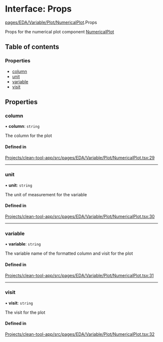 # Interface: Props

[pages/EDA/Variable/Plot/NumericalPlot](../wiki/pages.EDA.Variable.Plot.NumericalPlot).Props

Props for the numerical plot component [NumericalPlot](../wiki/pages.EDA.Variable.Plot.NumericalPlot#default)

## Table of contents

### Properties

- [column](../wiki/pages.EDA.Variable.Plot.NumericalPlot.Props#column)
- [unit](../wiki/pages.EDA.Variable.Plot.NumericalPlot.Props#unit)
- [variable](../wiki/pages.EDA.Variable.Plot.NumericalPlot.Props#variable)
- [visit](../wiki/pages.EDA.Variable.Plot.NumericalPlot.Props#visit)

## Properties

### column

• **column**: `string`

The column for the plot

#### Defined in

[Projects/clean-tool-app/src/pages/EDA/Variable/Plot/NumericalPlot.tsx:29](https://github.com/yuckyh/clean-tool-app/)

___

### unit

• **unit**: `string`

The unit of measurement for the variable

#### Defined in

[Projects/clean-tool-app/src/pages/EDA/Variable/Plot/NumericalPlot.tsx:30](https://github.com/yuckyh/clean-tool-app/)

___

### variable

• **variable**: `string`

The variable name of the formatted column and visit for the plot

#### Defined in

[Projects/clean-tool-app/src/pages/EDA/Variable/Plot/NumericalPlot.tsx:31](https://github.com/yuckyh/clean-tool-app/)

___

### visit

• **visit**: `string`

The visit for the plot

#### Defined in

[Projects/clean-tool-app/src/pages/EDA/Variable/Plot/NumericalPlot.tsx:32](https://github.com/yuckyh/clean-tool-app/)
